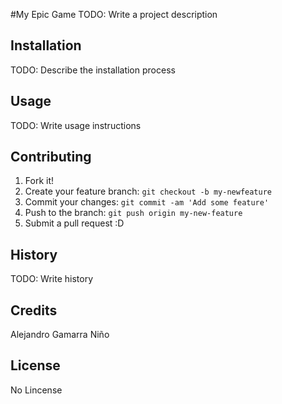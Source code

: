 ﻿#My Epic Game
TODO: Write a project description


## Installation
TODO: Describe the installation process

## Usage
TODO: Write usage instructions

## Contributing
1. Fork it!
2. Create your feature branch: `git checkout -b my-newfeature`
3. Commit your changes: `git commit -am 'Add some
feature'`
4. Push to the branch: `git push origin my-new-feature`
5. Submit a pull request :D

## History
TODO: Write history

## Credits
Alejandro Gamarra Niño

## License
No Lincense
